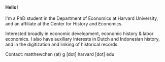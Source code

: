 #### Hello!

I'm a PhD student in the Department of Economics at Harvard University, and an affiliate at the Center for History and Economics.

Interested broadly in economic development, economic history & labor economics. I also have auxiliary interests in Dutch and Indonesian history, and in the digitization and linking of historical records.

Contact: matthewchen (at) g [dot] harvard [dot] edu 
